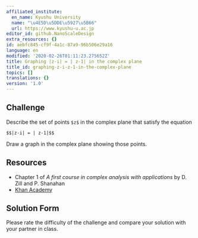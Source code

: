 ```yaml
---
affiliated_institute:
  en_name: Kyushu University
  name: "\u4E5D\u5DDE\u5927\u5B66"
  url: https://www.kyushu-u.ac.jp
editor_id: github.NanoScaleDesign
extra_resources: {}
id: aebfc845-cf9f-4a1c-87a9-96b506e29a16
language: en
modified: '2020-02-26T01:11:23.275652Z'
title: Graphing |z-i| = | z-1| in the complex plane
title_id: graphing-z-i-z-1-in-the-complex-plane
topics: []
translations: {}
version: '1.0'
---
```


## Challenge
Describe the set of points `$z$` in the complex plane that satisfy the equation

`$$|z-i| = | z-1|$$`

Draw a graph in the complex plane showing those points.

## Resources
- Chapter 1 of *A first course in complex analysis with applications* by D. Zill and P. Shanahan
- [Khan Academy](https://www.khanacademy.org/math/precalculus/imaginary-and-complex-numbers#the-complex-plane)

## Solution Form
Please rate the difficulty of the challenge and compare your solution with your partner in class.
